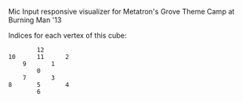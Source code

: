 Mic Input responsive visualizer for Metatron's Grove Theme Camp at Burning Man '13

Indices for each vertex of this cube:

```
		12
10		11		2
  	9	  	1
		0
  	7  		3
8		5		4
		6
```
